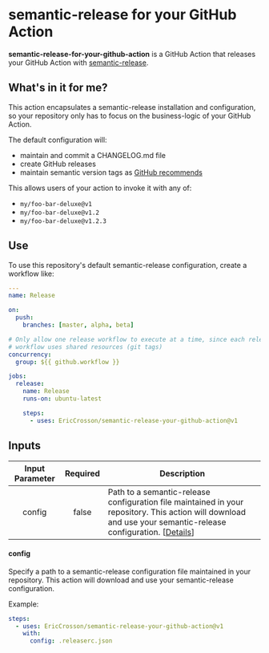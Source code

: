 # semantic-release for your GitHub Action

**semantic-release-for-your-github-action** is a GitHub Action that releases your GitHub Action with [semantic-release].

[semantic-release]: https://github.com/semantic-release/semantic-release

## What's in it for me?

This action encapsulates a semantic-release installation and configuration, so your repository only has to focus on the business-logic of your GitHub Action.

The default configuration will:

- maintain and commit a CHANGELOG.md file
- create GitHub releases
- maintain semantic version tags as [GitHub recommends]

[github recommends]: https://docs.github.com/en/actions/creating-actions/releasing-and-maintaining-actions#example-developer-process

This allows users of your action to invoke it with any of:

- `my/foo-bar-deluxe@v1`
- `my/foo-bar-deluxe@v1.2`
- `my/foo-bar-deluxe@v1.2.3`

## Use

To use this repository's default semantic-release configuration, create a workflow like:

```yaml
---
name: Release

on:
  push:
    branches: [master, alpha, beta]

# Only allow one release workflow to execute at a time, since each release
# workflow uses shared resources (git tags)
concurrency:
  group: ${{ github.workflow }}

jobs:
  release:
    name: Release
    runs-on: ubuntu-latest

    steps:
      - uses: EricCrosson/semantic-release-your-github-action@v1
```

## Inputs

| Input Parameter | Required | Description                                                                                                                                                              |
| :-------------: | :------: | ------------------------------------------------------------------------------------------------------------------------------------------------------------------------ |
|     config      |  false   | Path to a semantic-release configuration file maintained in your repository. This action will download and use your semantic-release configuration. [[Details](#config)] |

#### config

Specify a path to a semantic-release configuration file maintained in your repository. This action will download and use your semantic-release configuration.

Example:

```yaml
steps:
  - uses: EricCrosson/semantic-release-your-github-action@v1
    with:
      config: .releaserc.json
```
